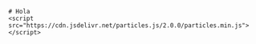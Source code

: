 <!DOCTYPE html>
<html lang="en">
<head>
    <meta charset="UTF-8">
    <meta name="viewport" content="width=device-width, initial-scale=1.0">
</head>
<body>
    
    # Hola
    <script src="https://cdn.jsdelivr.net/particles.js/2.0.0/particles.min.js"></script>
</body>
</html>
